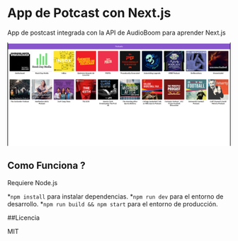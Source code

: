# App de Potcast con Next.js


App de postcast integrada con la API de AudioBoom para aprender Next.js

![captura de la App](./.readme-static/Screenshot.png)

## Como Funciona ?

Requiere Node.js 

*`npm install` para instalar dependencias.
*`npm run dev` para el entorno de desarrollo.
*`npm run build && npm start` para el entorno de producción.

##Licencia

MIT
